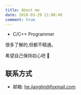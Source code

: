 ```yaml
---
title: About me
date: 2018-03-29 21:08:49
comment: true
---
```

- C/C++ Programmer

很多了解的,但都不精通。

希望自己保持初心吧 🐶

## 联系方式
- 邮箱: he.jianglin@foxmail.com

